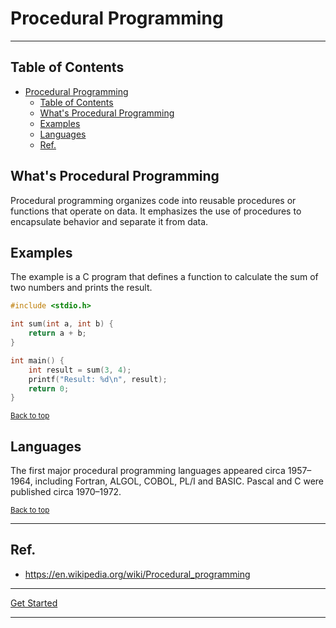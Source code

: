 # Procedural Programming

---

## Table of Contents
<!-- TOC -->
* [Procedural Programming](#procedural-programming)
  * [Table of Contents](#table-of-contents)
  * [What's Procedural Programming](#whats-procedural-programming)
  * [Examples](#examples)
  * [Languages](#languages)
  * [Ref.](#ref)
<!-- TOC -->


## What's Procedural Programming

Procedural programming organizes code into reusable procedures or functions that operate on data. It emphasizes the use of procedures to encapsulate behavior and separate it from data.

## Examples

The example is a C program that defines a function to calculate the sum of two numbers and prints the result.

```c
#include <stdio.h>

int sum(int a, int b) {
    return a + b;
}

int main() {
    int result = sum(3, 4);
    printf("Result: %d\n", result);
    return 0;
}
```

<sub>[Back to top](#table-of-contents)</sub>

## Languages

The first major procedural programming languages appeared circa 1957–1964, including Fortran, ALGOL, COBOL, PL/I and BASIC. Pascal and C were published circa 1970–1972.

<sub>[Back to top](#table-of-contents)</sub>

---

## Ref.

- https://en.wikipedia.org/wiki/Procedural_programming

---

[Get Started](../../../get-started.md#paradigms) 

---


